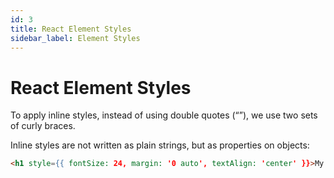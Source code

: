 ```yaml
---
id: 3
title: React Element Styles
sidebar_label: Element Styles
---
```


# React Element Styles

To apply inline styles, instead of using double quotes (“”), we use two sets of curly braces.

Inline styles are not written as plain strings, but as properties on objects:

```html
<h1 style={{ fontSize: 24, margin: '0 auto', textAlign: 'center' }}>My header</h1>
```
